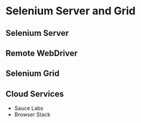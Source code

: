 Selenium Server and Grid
========================


Selenium Server
---------------


Remote WebDriver
----------------


Selenium Grid
-------------

Cloud Services
--------------

- Sauce Labs
- Browser Stack
